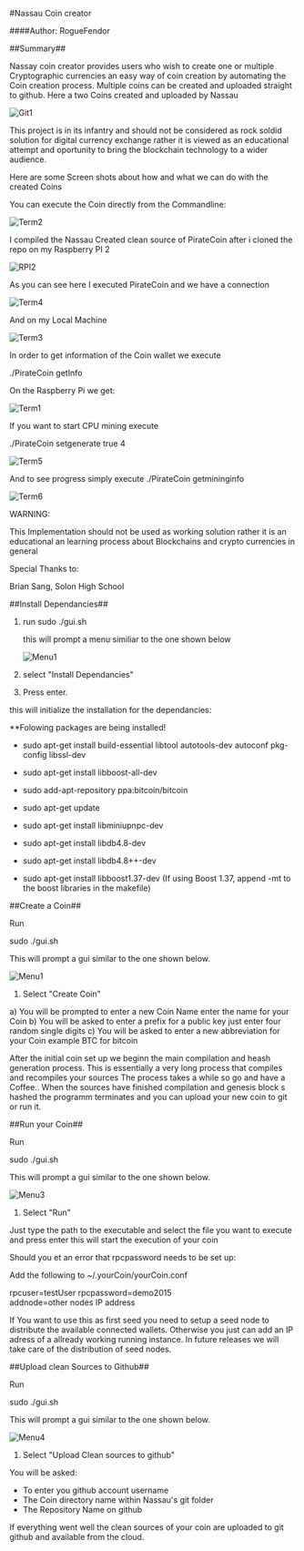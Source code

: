 
#Nassau Coin creator

####Author: RogueFendor

##Summary##

Nassay coin creator provides users who wish to create one or multiple
Cryptographic currencies an easy way of coin creation by automating the
Coin creation process.
Multiple coins can be created and uploaded straight
to github. Here a two Coins created and uploaded by Nassau

![Git1](/documentation/Git1.png)

This project is in its infantry and should not be considered
as rock soldid solution for digital currency exchange rather it is viewed as an
educational attempt and oportunity to bring the blockchain technology to a wider audience.

Here are some Screen shots about how and what we can do with the created Coins

You can execute the Coin directly from the Commandline:

![Term2](/documentation/Term2.png)

I compiled the Nassau Created clean source of PirateCoin after i cloned
the repo on my Raspberry PI 2

![RPI2](/documentation/RPI.jpg)

As you can see here I executed PirateCoin and we have a connection

![Term4](/documentation/Term4.png)

And on my Local Machine

![Term3](/documentation/Term3.png)

In order to get information of the Coin wallet we execute 

./PirateCoin getInfo

On the Raspberry Pi we get:

![Term1](/documentation/Term1.png)

If you want to start CPU mining execute

./PirateCoin setgenerate true 4

![Term5](/documentation/Term5.png)

And to see progress simply execute ./PirateCoin getmininginfo

![Term6](/documentation/Term6.png)

WARNING:

This Implementation should not be used as working solution rather it is an
educational an learning process about Blockchains and crypto currencies in general

Special Thanks to:

Brian Sang, Solon High School













##Install  Dependancies##

1. run sudo ./gui.sh

    this will prompt a menu similiar to the one shown below

    ![Menu1](/documentation/Menu1.png)


2. select "Install Dependancies"  

3. Press enter.

this will initialize the installation for the dependancies:

**Folowing packages are being installed!

* sudo apt-get install build-essential libtool autotools-dev autoconf pkg-config
libssl-dev
* sudo apt-get install libboost-all-dev
* sudo add-apt-repository ppa:bitcoin/bitcoin
* sudo apt-get update
* sudo apt-get install libminiupnpc-dev

* sudo apt-get install libdb4.8-dev
* sudo apt-get install libdb4.8++-dev
* sudo apt-get install libboost1.37-dev
(If using Boost 1.37, append -mt to the boost libraries in the makefile)


##Create a Coin##

Run 

sudo ./gui.sh

This will prompt a gui similar to the one shown below.

![Menu1](/documentation/Menu2.png)

1. Select "Create Coin"

a) You will be prompted to enter a new Coin Name enter the name for your Coin
b) You will be asked to enter a prefix for a public key just enter four random single digits 
c) You will be asked to enter a new abbreviation for your Coin example BTC for bitcoin

After the initial coin set up we beginn the main compilation and heash generation process.
This is essentially a very long process that compiles and recompiles your sources
The process takes a while so go and have a Coffee..
When the sources have finished compilation and genesis block s hashed the programm terminates 
and you can upload your new coin to git or run it.


##Run your Coin##

Run 

sudo ./gui.sh

This will prompt a gui similar to the one shown below.

![Menu3](/documentation/Menu3.png)


1. Select "Run"


Just type the path to the executable and select the file you want to execute
and press enter this will start the execution of your coin

Should you et an error that rpcpassword needs to be set up:

Add the following to ~/.yourCoin/yourCoin.conf

rpcuser=testUser 
rpcpassword=demo2015  
addnode=other nodes IP address

If You want to use this as first seed you need to setup a seed node to distribute the available connected wallets.
Otherwise you just can add an IP adress of a allready working running instance.
In future releases we will take care of the distribution of seed nodes.


##Upload clean Sources to Github##

Run 

sudo ./gui.sh

This will prompt a gui similar to the one shown below.

![Menu4](/documentation/Menu4.png)


1. Select "Upload Clean sources to github" 

You will be asked:

* To enter you github account username
* The Coin directory name within Nassau's git folder
* The Repository Name on github

If everything went well the clean sources of your coin are uploaded to git github
and available from the cloud.